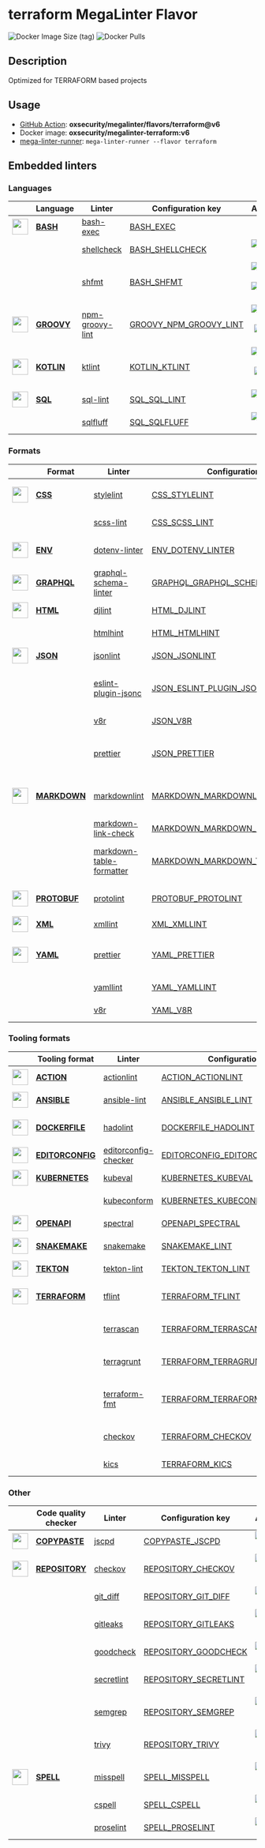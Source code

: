 # terraform MegaLinter Flavor

![Docker Image Size (tag)](https://img.shields.io/docker/image-size/oxsecurity/megalinter-terraform/v6)
![Docker Pulls](https://img.shields.io/docker/pulls/oxsecurity/megalinter-terraform)

## Description

Optimized for TERRAFORM based projects

## Usage

- [GitHub Action](https://oxsecurity.github.io/megalinter/latest/installation/#github-action): **oxsecurity/megalinter/flavors/terraform@v6**
- Docker image: **oxsecurity/megalinter-terraform:v6**
- [mega-linter-runner](https://oxsecurity.github.io/megalinter/latest/mega-linter-runner/): `mega-linter-runner --flavor terraform`

## Embedded linters

### Languages

|                                                                             <!-- -->                                                                             | Language                                                                         | Linter                                                                                                | Configuration key                                                                                            |                                                                                                                     Additional                                                                                                                      |
|:----------------------------------------------------------------------------------------------------------------------------------------------------------------:|----------------------------------------------------------------------------------|-------------------------------------------------------------------------------------------------------|--------------------------------------------------------------------------------------------------------------|:---------------------------------------------------------------------------------------------------------------------------------------------------------------------------------------------------------------------------------------------------:|
|  <img src="https://github.com/oxsecurity/megalinter/raw/main/docs/assets/icons/bash.ico" alt="" height="32px" class="megalinter-icon"></a> <!-- linter-icon -->  | [**BASH**](https://oxsecurity.github.io/megalinter/latest/descriptors/bash/)     | [bash-exec](https://oxsecurity.github.io/megalinter/latest/descriptors/bash_bash_exec/)               | [BASH_EXEC](https://oxsecurity.github.io/megalinter/latest/descriptors/bash_bash_exec/)                      |                                                                                                                                                                                                                                                     |
|                                                                  <!-- --> <!-- linter-icon -->                                                                   |                                                                                  | [shellcheck](https://oxsecurity.github.io/megalinter/latest/descriptors/bash_shellcheck/)             | [BASH_SHELLCHECK](https://oxsecurity.github.io/megalinter/latest/descriptors/bash_shellcheck/)               |                                                        [![GitHub stars](https://img.shields.io/github/stars/koalaman/shellcheck?cacheSeconds=3600)](https://github.com/koalaman/shellcheck)                                                         |
|                                                                  <!-- --> <!-- linter-icon -->                                                                   |                                                                                  | [shfmt](https://oxsecurity.github.io/megalinter/latest/descriptors/bash_shfmt/)                       | [BASH_SHFMT](https://oxsecurity.github.io/megalinter/latest/descriptors/bash_shfmt/)                         |                                        [![GitHub stars](https://img.shields.io/github/stars/mvdan/sh?cacheSeconds=3600)](https://github.com/mvdan/sh) ![formatter](https://shields.io/badge/-format-yellow)                                         |
| <img src="https://github.com/oxsecurity/megalinter/raw/main/docs/assets/icons/groovy.ico" alt="" height="32px" class="megalinter-icon"></a> <!-- linter-icon --> | [**GROOVY**](https://oxsecurity.github.io/megalinter/latest/descriptors/groovy/) | [npm-groovy-lint](https://oxsecurity.github.io/megalinter/latest/descriptors/groovy_npm_groovy_lint/) | [GROOVY_NPM_GROOVY_LINT](https://oxsecurity.github.io/megalinter/latest/descriptors/groovy_npm_groovy_lint/) | [![GitHub stars](https://img.shields.io/github/stars/nvuillam/npm-groovy-lint?cacheSeconds=3600)](https://github.com/nvuillam/npm-groovy-lint) ![autofix](https://shields.io/badge/-autofix-green) ![sarif](https://shields.io/badge/-SARIF-orange) |
| <img src="https://github.com/oxsecurity/megalinter/raw/main/docs/assets/icons/kotlin.ico" alt="" height="32px" class="megalinter-icon"></a> <!-- linter-icon --> | [**KOTLIN**](https://oxsecurity.github.io/megalinter/latest/descriptors/kotlin/) | [ktlint](https://oxsecurity.github.io/megalinter/latest/descriptors/kotlin_ktlint/)                   | [KOTLIN_KTLINT](https://oxsecurity.github.io/megalinter/latest/descriptors/kotlin_ktlint/)                   |         [![GitHub stars](https://img.shields.io/github/stars/pinterest/ktlint?cacheSeconds=3600)](https://github.com/pinterest/ktlint) ![autofix](https://shields.io/badge/-autofix-green) ![sarif](https://shields.io/badge/-SARIF-orange)         |
|  <img src="https://github.com/oxsecurity/megalinter/raw/main/docs/assets/icons/sql.ico" alt="" height="32px" class="megalinter-icon"></a> <!-- linter-icon -->   | [**SQL**](https://oxsecurity.github.io/megalinter/latest/descriptors/sql/)       | [sql-lint](https://oxsecurity.github.io/megalinter/latest/descriptors/sql_sql_lint/)                  | [SQL_SQL_LINT](https://oxsecurity.github.io/megalinter/latest/descriptors/sql_sql_lint/)                     |                                                       [![GitHub stars](https://img.shields.io/github/stars/joereynolds/sql-lint?cacheSeconds=3600)](https://github.com/joereynolds/sql-lint)                                                        |
|                                                                  <!-- --> <!-- linter-icon -->                                                                   |                                                                                  | [sqlfluff](https://oxsecurity.github.io/megalinter/latest/descriptors/sql_sqlfluff/)                  | [SQL_SQLFLUFF](https://oxsecurity.github.io/megalinter/latest/descriptors/sql_sqlfluff/)                     |                                                          [![GitHub stars](https://img.shields.io/github/stars/sqlfluff/sqlfluff?cacheSeconds=3600)](https://github.com/sqlfluff/sqlfluff)                                                           |

### Formats

|                                                                              <!-- -->                                                                              | Format                                                                               | Linter                                                                                                                    | Configuration key                                                                                                                  |                                                                                                                          Additional                                                                                                                           |
|:------------------------------------------------------------------------------------------------------------------------------------------------------------------:|--------------------------------------------------------------------------------------|---------------------------------------------------------------------------------------------------------------------------|------------------------------------------------------------------------------------------------------------------------------------|:-------------------------------------------------------------------------------------------------------------------------------------------------------------------------------------------------------------------------------------------------------------:|
|   <img src="https://github.com/oxsecurity/megalinter/raw/main/docs/assets/icons/css.ico" alt="" height="32px" class="megalinter-icon"></a> <!-- linter-icon -->    | [**CSS**](https://oxsecurity.github.io/megalinter/latest/descriptors/css/)           | [stylelint](https://oxsecurity.github.io/megalinter/latest/descriptors/css_stylelint/)                                    | [CSS_STYLELINT](https://oxsecurity.github.io/megalinter/latest/descriptors/css_stylelint/)                                         |                                   [![GitHub stars](https://img.shields.io/github/stars/stylelint/stylelint?cacheSeconds=3600)](https://github.com/stylelint/stylelint) ![autofix](https://shields.io/badge/-autofix-green)                                    |
|                                                                   <!-- --> <!-- linter-icon -->                                                                    |                                                                                      | [scss-lint](https://oxsecurity.github.io/megalinter/latest/descriptors/css_scss_lint/)                                    | [CSS_SCSS_LINT](https://oxsecurity.github.io/megalinter/latest/descriptors/css_scss_lint/)                                         |                                                                   [![GitHub stars](https://img.shields.io/github/stars/sds/scss-lint?cacheSeconds=3600)](https://github.com/sds/scss-lint)                                                                    |
|   <img src="https://github.com/oxsecurity/megalinter/raw/main/docs/assets/icons/env.ico" alt="" height="32px" class="megalinter-icon"></a> <!-- linter-icon -->    | [**ENV**](https://oxsecurity.github.io/megalinter/latest/descriptors/env/)           | [dotenv-linter](https://oxsecurity.github.io/megalinter/latest/descriptors/env_dotenv_linter/)                            | [ENV_DOTENV_LINTER](https://oxsecurity.github.io/megalinter/latest/descriptors/env_dotenv_linter/)                                 |                           [![GitHub stars](https://img.shields.io/github/stars/dotenv-linter/dotenv-linter?cacheSeconds=3600)](https://github.com/dotenv-linter/dotenv-linter) ![autofix](https://shields.io/badge/-autofix-green)                            |
| <img src="https://github.com/oxsecurity/megalinter/raw/main/docs/assets/icons/graphql.ico" alt="" height="32px" class="megalinter-icon"></a> <!-- linter-icon -->  | [**GRAPHQL**](https://oxsecurity.github.io/megalinter/latest/descriptors/graphql/)   | [graphql-schema-linter](https://oxsecurity.github.io/megalinter/latest/descriptors/graphql_graphql_schema_linter/)        | [GRAPHQL_GRAPHQL_SCHEMA_LINTER](https://oxsecurity.github.io/megalinter/latest/descriptors/graphql_graphql_schema_linter/)         |                                                  [![GitHub stars](https://img.shields.io/github/stars/cjoudrey/graphql-schema-linter?cacheSeconds=3600)](https://github.com/cjoudrey/graphql-schema-linter)                                                   |
|   <img src="https://github.com/oxsecurity/megalinter/raw/main/docs/assets/icons/html.ico" alt="" height="32px" class="megalinter-icon"></a> <!-- linter-icon -->   | [**HTML**](https://oxsecurity.github.io/megalinter/latest/descriptors/html/)         | [djlint](https://oxsecurity.github.io/megalinter/latest/descriptors/html_djlint/)                                         | [HTML_DJLINT](https://oxsecurity.github.io/megalinter/latest/descriptors/html_djlint/)                                             |                                                     [![GitHub stars](https://img.shields.io/github/stars/Riverside-Healthcare/djlint?cacheSeconds=3600)](https://github.com/Riverside-Healthcare/djlint)                                                      |
|                                                                   <!-- --> <!-- linter-icon -->                                                                    |                                                                                      | [htmlhint](https://oxsecurity.github.io/megalinter/latest/descriptors/html_htmlhint/)                                     | [HTML_HTMLHINT](https://oxsecurity.github.io/megalinter/latest/descriptors/html_htmlhint/)                                         |                                                               [![GitHub stars](https://img.shields.io/github/stars/htmlhint/HTMLHint?cacheSeconds=3600)](https://github.com/htmlhint/HTMLHint)                                                                |
|   <img src="https://github.com/oxsecurity/megalinter/raw/main/docs/assets/icons/json.ico" alt="" height="32px" class="megalinter-icon"></a> <!-- linter-icon -->   | [**JSON**](https://oxsecurity.github.io/megalinter/latest/descriptors/json/)         | [jsonlint](https://oxsecurity.github.io/megalinter/latest/descriptors/json_jsonlint/)                                     | [JSON_JSONLINT](https://oxsecurity.github.io/megalinter/latest/descriptors/json_jsonlint/)                                         |                                                                [![GitHub stars](https://img.shields.io/github/stars/prantlf/jsonlint?cacheSeconds=3600)](https://github.com/prantlf/jsonlint)                                                                 |
|                                                                   <!-- --> <!-- linter-icon -->                                                                    |                                                                                      | [eslint-plugin-jsonc](https://oxsecurity.github.io/megalinter/latest/descriptors/json_eslint_plugin_jsonc/)               | [JSON_ESLINT_PLUGIN_JSONC](https://oxsecurity.github.io/megalinter/latest/descriptors/json_eslint_plugin_jsonc/)                   | [![GitHub stars](https://img.shields.io/github/stars/ota-meshi/eslint-plugin-jsonc?cacheSeconds=3600)](https://github.com/ota-meshi/eslint-plugin-jsonc) ![autofix](https://shields.io/badge/-autofix-green) ![sarif](https://shields.io/badge/-SARIF-orange) |
|                                                                   <!-- --> <!-- linter-icon -->                                                                    |                                                                                      | [v8r](https://oxsecurity.github.io/megalinter/latest/descriptors/json_v8r/)                                               | [JSON_V8R](https://oxsecurity.github.io/megalinter/latest/descriptors/json_v8r/)                                                   |                                                                    [![GitHub stars](https://img.shields.io/github/stars/chris48s/v8r?cacheSeconds=3600)](https://github.com/chris48s/v8r)                                                                     |
|                                                                   <!-- --> <!-- linter-icon -->                                                                    |                                                                                      | [prettier](https://oxsecurity.github.io/megalinter/latest/descriptors/json_prettier/)                                     | [JSON_PRETTIER](https://oxsecurity.github.io/megalinter/latest/descriptors/json_prettier/)                                         |                                    [![GitHub stars](https://img.shields.io/github/stars/prettier/prettier?cacheSeconds=3600)](https://github.com/prettier/prettier) ![formatter](https://shields.io/badge/-format-yellow)                                     |
| <img src="https://github.com/oxsecurity/megalinter/raw/main/docs/assets/icons/markdown.ico" alt="" height="32px" class="megalinter-icon"></a> <!-- linter-icon --> | [**MARKDOWN**](https://oxsecurity.github.io/megalinter/latest/descriptors/markdown/) | [markdownlint](https://oxsecurity.github.io/megalinter/latest/descriptors/markdown_markdownlint/)                         | [MARKDOWN_MARKDOWNLINT](https://oxsecurity.github.io/megalinter/latest/descriptors/markdown_markdownlint/)                         |                              [![GitHub stars](https://img.shields.io/github/stars/DavidAnson/markdownlint?cacheSeconds=3600)](https://github.com/DavidAnson/markdownlint) ![formatter](https://shields.io/badge/-format-yellow)                               |
|                                                                   <!-- --> <!-- linter-icon -->                                                                    |                                                                                      | [markdown-link-check](https://oxsecurity.github.io/megalinter/latest/descriptors/markdown_markdown_link_check/)           | [MARKDOWN_MARKDOWN_LINK_CHECK](https://oxsecurity.github.io/megalinter/latest/descriptors/markdown_markdown_link_check/)           |                                                       [![GitHub stars](https://img.shields.io/github/stars/tcort/markdown-link-check?cacheSeconds=3600)](https://github.com/tcort/markdown-link-check)                                                        |
|                                                                   <!-- --> <!-- linter-icon -->                                                                    |                                                                                      | [markdown-table-formatter](https://oxsecurity.github.io/megalinter/latest/descriptors/markdown_markdown_table_formatter/) | [MARKDOWN_MARKDOWN_TABLE_FORMATTER](https://oxsecurity.github.io/megalinter/latest/descriptors/markdown_markdown_table_formatter/) |                    [![GitHub stars](https://img.shields.io/github/stars/nvuillam/markdown-table-formatter?cacheSeconds=3600)](https://github.com/nvuillam/markdown-table-formatter) ![formatter](https://shields.io/badge/-format-yellow)                     |
| <img src="https://github.com/oxsecurity/megalinter/raw/main/docs/assets/icons/protobuf.ico" alt="" height="32px" class="megalinter-icon"></a> <!-- linter-icon --> | [**PROTOBUF**](https://oxsecurity.github.io/megalinter/latest/descriptors/protobuf/) | [protolint](https://oxsecurity.github.io/megalinter/latest/descriptors/protobuf_protolint/)                               | [PROTOBUF_PROTOLINT](https://oxsecurity.github.io/megalinter/latest/descriptors/protobuf_protolint/)                               |                                   [![GitHub stars](https://img.shields.io/github/stars/yoheimuta/protolint?cacheSeconds=3600)](https://github.com/yoheimuta/protolint) ![autofix](https://shields.io/badge/-autofix-green)                                    |
|   <img src="https://github.com/oxsecurity/megalinter/raw/main/docs/assets/icons/xml.ico" alt="" height="32px" class="megalinter-icon"></a> <!-- linter-icon -->    | [**XML**](https://oxsecurity.github.io/megalinter/latest/descriptors/xml/)           | [xmllint](https://oxsecurity.github.io/megalinter/latest/descriptors/xml_xmllint/)                                        | [XML_XMLLINT](https://oxsecurity.github.io/megalinter/latest/descriptors/xml_xmllint/)                                             |                                                                                                                                                                                                                                                               |
|   <img src="https://github.com/oxsecurity/megalinter/raw/main/docs/assets/icons/yaml.ico" alt="" height="32px" class="megalinter-icon"></a> <!-- linter-icon -->   | [**YAML**](https://oxsecurity.github.io/megalinter/latest/descriptors/yaml/)         | [prettier](https://oxsecurity.github.io/megalinter/latest/descriptors/yaml_prettier/)                                     | [YAML_PRETTIER](https://oxsecurity.github.io/megalinter/latest/descriptors/yaml_prettier/)                                         |                                    [![GitHub stars](https://img.shields.io/github/stars/prettier/prettier?cacheSeconds=3600)](https://github.com/prettier/prettier) ![formatter](https://shields.io/badge/-format-yellow)                                     |
|                                                                   <!-- --> <!-- linter-icon -->                                                                    |                                                                                      | [yamllint](https://oxsecurity.github.io/megalinter/latest/descriptors/yaml_yamllint/)                                     | [YAML_YAMLLINT](https://oxsecurity.github.io/megalinter/latest/descriptors/yaml_yamllint/)                                         |                                                            [![GitHub stars](https://img.shields.io/github/stars/adrienverge/yamllint?cacheSeconds=3600)](https://github.com/adrienverge/yamllint)                                                             |
|                                                                   <!-- --> <!-- linter-icon -->                                                                    |                                                                                      | [v8r](https://oxsecurity.github.io/megalinter/latest/descriptors/yaml_v8r/)                                               | [YAML_V8R](https://oxsecurity.github.io/megalinter/latest/descriptors/yaml_v8r/)                                                   |                                                                    [![GitHub stars](https://img.shields.io/github/stars/chris48s/v8r?cacheSeconds=3600)](https://github.com/chris48s/v8r)                                                                     |

### Tooling formats

|                                                                                <!-- -->                                                                                | Tooling format                                                                               | Linter                                                                                                                | Configuration key                                                                                                                  |                                                                                            Additional                                                                                            |
|:----------------------------------------------------------------------------------------------------------------------------------------------------------------------:|----------------------------------------------------------------------------------------------|-----------------------------------------------------------------------------------------------------------------------|------------------------------------------------------------------------------------------------------------------------------------|:------------------------------------------------------------------------------------------------------------------------------------------------------------------------------------------------:|
|   <img src="https://github.com/oxsecurity/megalinter/raw/main/docs/assets/icons/default.ico" alt="" height="32px" class="megalinter-icon"></a> <!-- linter-icon -->    | [**ACTION**](https://oxsecurity.github.io/megalinter/latest/descriptors/action/)             | [actionlint](https://oxsecurity.github.io/megalinter/latest/descriptors/action_actionlint/)                           | [ACTION_ACTIONLINT](https://oxsecurity.github.io/megalinter/latest/descriptors/action_actionlint/)                                 |                                  [![GitHub stars](https://img.shields.io/github/stars/rhysd/actionlint?cacheSeconds=3600)](https://github.com/rhysd/actionlint)                                  |
|   <img src="https://github.com/oxsecurity/megalinter/raw/main/docs/assets/icons/ansible.ico" alt="" height="32px" class="megalinter-icon"></a> <!-- linter-icon -->    | [**ANSIBLE**](https://oxsecurity.github.io/megalinter/latest/descriptors/ansible/)           | [ansible-lint](https://oxsecurity.github.io/megalinter/latest/descriptors/ansible_ansible_lint/)                      | [ANSIBLE_ANSIBLE_LINT](https://oxsecurity.github.io/megalinter/latest/descriptors/ansible_ansible_lint/)                           |                              [![GitHub stars](https://img.shields.io/github/stars/ansible/ansible-lint?cacheSeconds=3600)](https://github.com/ansible/ansible-lint)                              |
|  <img src="https://github.com/oxsecurity/megalinter/raw/main/docs/assets/icons/dockerfile.ico" alt="" height="32px" class="megalinter-icon"></a> <!-- linter-icon -->  | [**DOCKERFILE**](https://oxsecurity.github.io/megalinter/latest/descriptors/dockerfile/)     | [hadolint](https://oxsecurity.github.io/megalinter/latest/descriptors/dockerfile_hadolint/)                           | [DOCKERFILE_HADOLINT](https://oxsecurity.github.io/megalinter/latest/descriptors/dockerfile_hadolint/)                             |        [![GitHub stars](https://img.shields.io/github/stars/hadolint/hadolint?cacheSeconds=3600)](https://github.com/hadolint/hadolint) ![sarif](https://shields.io/badge/-SARIF-orange)         |
| <img src="https://github.com/oxsecurity/megalinter/raw/main/docs/assets/icons/editorconfig.ico" alt="" height="32px" class="megalinter-icon"></a> <!-- linter-icon --> | [**EDITORCONFIG**](https://oxsecurity.github.io/megalinter/latest/descriptors/editorconfig/) | [editorconfig-checker](https://oxsecurity.github.io/megalinter/latest/descriptors/editorconfig_editorconfig_checker/) | [EDITORCONFIG_EDITORCONFIG_CHECKER](https://oxsecurity.github.io/megalinter/latest/descriptors/editorconfig_editorconfig_checker/) |         [![GitHub stars](https://img.shields.io/github/stars/editorconfig-checker/editorconfig-checker?cacheSeconds=3600)](https://github.com/editorconfig-checker/editorconfig-checker)         |
|  <img src="https://github.com/oxsecurity/megalinter/raw/main/docs/assets/icons/kubernetes.ico" alt="" height="32px" class="megalinter-icon"></a> <!-- linter-icon -->  | [**KUBERNETES**](https://oxsecurity.github.io/megalinter/latest/descriptors/kubernetes/)     | [kubeval](https://oxsecurity.github.io/megalinter/latest/descriptors/kubernetes_kubeval/)                             | [KUBERNETES_KUBEVAL](https://oxsecurity.github.io/megalinter/latest/descriptors/kubernetes_kubeval/)                               |                               [![GitHub stars](https://img.shields.io/github/stars/instrumenta/kubeval?cacheSeconds=3600)](https://github.com/instrumenta/kubeval)                               |
|                                                                     <!-- --> <!-- linter-icon -->                                                                      |                                                                                              | [kubeconform](https://oxsecurity.github.io/megalinter/latest/descriptors/kubernetes_kubeconform/)                     | [KUBERNETES_KUBECONFORM](https://oxsecurity.github.io/megalinter/latest/descriptors/kubernetes_kubeconform/)                       |                                 [![GitHub stars](https://img.shields.io/github/stars/yannh/kubeconform?cacheSeconds=3600)](https://github.com/yannh/kubeconform)                                 |
|   <img src="https://github.com/oxsecurity/megalinter/raw/main/docs/assets/icons/openapi.ico" alt="" height="32px" class="megalinter-icon"></a> <!-- linter-icon -->    | [**OPENAPI**](https://oxsecurity.github.io/megalinter/latest/descriptors/openapi/)           | [spectral](https://oxsecurity.github.io/megalinter/latest/descriptors/openapi_spectral/)                              | [OPENAPI_SPECTRAL](https://oxsecurity.github.io/megalinter/latest/descriptors/openapi_spectral/)                                   |                              [![GitHub stars](https://img.shields.io/github/stars/stoplightio/spectral?cacheSeconds=3600)](https://github.com/stoplightio/spectral)                              |
|  <img src="https://github.com/oxsecurity/megalinter/raw/main/docs/assets/icons/snakemake.ico" alt="" height="32px" class="megalinter-icon"></a> <!-- linter-icon -->   | [**SNAKEMAKE**](https://oxsecurity.github.io/megalinter/latest/descriptors/snakemake/)       | [snakemake](https://oxsecurity.github.io/megalinter/latest/descriptors/snakemake_snakemake/)                          | [SNAKEMAKE_LINT](https://oxsecurity.github.io/megalinter/latest/descriptors/snakemake_snakemake/)                                  |                               [![GitHub stars](https://img.shields.io/github/stars/snakemake/snakemake?cacheSeconds=3600)](https://github.com/snakemake/snakemake)                               |
|    <img src="https://github.com/oxsecurity/megalinter/raw/main/docs/assets/icons/tekton.ico" alt="" height="32px" class="megalinter-icon"></a> <!-- linter-icon -->    | [**TEKTON**](https://oxsecurity.github.io/megalinter/latest/descriptors/tekton/)             | [tekton-lint](https://oxsecurity.github.io/megalinter/latest/descriptors/tekton_tekton_lint/)                         | [TEKTON_TEKTON_LINT](https://oxsecurity.github.io/megalinter/latest/descriptors/tekton_tekton_lint/)                               |                                   [![GitHub stars](https://img.shields.io/github/stars/IBM/tekton-lint?cacheSeconds=3600)](https://github.com/IBM/tekton-lint)                                   |
|  <img src="https://github.com/oxsecurity/megalinter/raw/main/docs/assets/icons/terraform.ico" alt="" height="32px" class="megalinter-icon"></a> <!-- linter-icon -->   | [**TERRAFORM**](https://oxsecurity.github.io/megalinter/latest/descriptors/terraform/)       | [tflint](https://oxsecurity.github.io/megalinter/latest/descriptors/terraform_tflint/)                                | [TERRAFORM_TFLINT](https://oxsecurity.github.io/megalinter/latest/descriptors/terraform_tflint/)                                   | [![GitHub stars](https://img.shields.io/github/stars/terraform-linters/tflint?cacheSeconds=3600)](https://github.com/terraform-linters/tflint) ![sarif](https://shields.io/badge/-SARIF-orange)  |
|                                                                     <!-- --> <!-- linter-icon -->                                                                      |                                                                                              | [terrascan](https://oxsecurity.github.io/megalinter/latest/descriptors/terraform_terrascan/)                          | [TERRAFORM_TERRASCAN](https://oxsecurity.github.io/megalinter/latest/descriptors/terraform_terrascan/)                             |       [![GitHub stars](https://img.shields.io/github/stars/accurics/terrascan?cacheSeconds=3600)](https://github.com/accurics/terrascan) ![sarif](https://shields.io/badge/-SARIF-orange)        |
|                                                                     <!-- --> <!-- linter-icon -->                                                                      |                                                                                              | [terragrunt](https://oxsecurity.github.io/megalinter/latest/descriptors/terraform_terragrunt/)                        | [TERRAFORM_TERRAGRUNT](https://oxsecurity.github.io/megalinter/latest/descriptors/terraform_terragrunt/)                           | [![GitHub stars](https://img.shields.io/github/stars/gruntwork-io/terragrunt?cacheSeconds=3600)](https://github.com/gruntwork-io/terragrunt) ![autofix](https://shields.io/badge/-autofix-green) |
|                                                                     <!-- --> <!-- linter-icon -->                                                                      |                                                                                              | [terraform-fmt](https://oxsecurity.github.io/megalinter/latest/descriptors/terraform_terraform_fmt/)                  | [TERRAFORM_TERRAFORM_FMT](https://oxsecurity.github.io/megalinter/latest/descriptors/terraform_terraform_fmt/)                     |    [![GitHub stars](https://img.shields.io/github/stars/hashicorp/terraform?cacheSeconds=3600)](https://github.com/hashicorp/terraform) ![formatter](https://shields.io/badge/-format-yellow)    |
|                                                                     <!-- --> <!-- linter-icon -->                                                                      |                                                                                              | [checkov](https://oxsecurity.github.io/megalinter/latest/descriptors/terraform_checkov/)                              | [TERRAFORM_CHECKOV](https://oxsecurity.github.io/megalinter/latest/descriptors/terraform_checkov/)                                 |     [![GitHub stars](https://img.shields.io/github/stars/bridgecrewio/checkov?cacheSeconds=3600)](https://github.com/bridgecrewio/checkov) ![sarif](https://shields.io/badge/-SARIF-orange)      |
|                                                                     <!-- --> <!-- linter-icon -->                                                                      |                                                                                              | [kics](https://oxsecurity.github.io/megalinter/latest/descriptors/terraform_kics/)                                    | [TERRAFORM_KICS](https://oxsecurity.github.io/megalinter/latest/descriptors/terraform_kics/)                                       |                                    [![GitHub stars](https://img.shields.io/github/stars/checkmarx/kics?cacheSeconds=3600)](https://github.com/checkmarx/kics)                                    |

### Other

|                                                                              <!-- -->                                                                               | Code quality checker                                                                     | Linter                                                                                          | Configuration key                                                                                          |                                                                                        Additional                                                                                         |
|:-------------------------------------------------------------------------------------------------------------------------------------------------------------------:|------------------------------------------------------------------------------------------|-------------------------------------------------------------------------------------------------|------------------------------------------------------------------------------------------------------------|:-----------------------------------------------------------------------------------------------------------------------------------------------------------------------------------------:|
| <img src="https://github.com/oxsecurity/megalinter/raw/main/docs/assets/icons/copypaste.ico" alt="" height="32px" class="megalinter-icon"></a> <!-- linter-icon --> | [**COPYPASTE**](https://oxsecurity.github.io/megalinter/latest/descriptors/copypaste/)   | [jscpd](https://oxsecurity.github.io/megalinter/latest/descriptors/copypaste_jscpd/)            | [COPYPASTE_JSCPD](https://oxsecurity.github.io/megalinter/latest/descriptors/copypaste_jscpd/)             |                              [![GitHub stars](https://img.shields.io/github/stars/kucherenko/jscpd?cacheSeconds=3600)](https://github.com/kucherenko/jscpd)                               |
|  <img src="https://github.com/oxsecurity/megalinter/raw/main/docs/assets/icons/default.ico" alt="" height="32px" class="megalinter-icon"></a> <!-- linter-icon -->  | [**REPOSITORY**](https://oxsecurity.github.io/megalinter/latest/descriptors/repository/) | [checkov](https://oxsecurity.github.io/megalinter/latest/descriptors/repository_checkov/)       | [REPOSITORY_CHECKOV](https://oxsecurity.github.io/megalinter/latest/descriptors/repository_checkov/)       |  [![GitHub stars](https://img.shields.io/github/stars/bridgecrewio/checkov?cacheSeconds=3600)](https://github.com/bridgecrewio/checkov) ![sarif](https://shields.io/badge/-SARIF-orange)  |
|                                                                    <!-- --> <!-- linter-icon -->                                                                    |                                                                                          | [git_diff](https://oxsecurity.github.io/megalinter/latest/descriptors/repository_git_diff/)     | [REPOSITORY_GIT_DIFF](https://oxsecurity.github.io/megalinter/latest/descriptors/repository_git_diff/)     |                                       [![GitHub stars](https://img.shields.io/github/stars/git/git?cacheSeconds=3600)](https://github.com/git/git)                                        |
|                                                                    <!-- --> <!-- linter-icon -->                                                                    |                                                                                          | [gitleaks](https://oxsecurity.github.io/megalinter/latest/descriptors/repository_gitleaks/)     | [REPOSITORY_GITLEAKS](https://oxsecurity.github.io/megalinter/latest/descriptors/repository_gitleaks/)     |  [![GitHub stars](https://img.shields.io/github/stars/zricethezav/gitleaks?cacheSeconds=3600)](https://github.com/zricethezav/gitleaks) ![sarif](https://shields.io/badge/-SARIF-orange)  |
|                                                                    <!-- --> <!-- linter-icon -->                                                                    |                                                                                          | [goodcheck](https://oxsecurity.github.io/megalinter/latest/descriptors/repository_goodcheck/)   | [REPOSITORY_GOODCHECK](https://oxsecurity.github.io/megalinter/latest/descriptors/repository_goodcheck/)   |                               [![GitHub stars](https://img.shields.io/github/stars/sider/goodcheck?cacheSeconds=3600)](https://github.com/sider/goodcheck)                                |
|                                                                    <!-- --> <!-- linter-icon -->                                                                    |                                                                                          | [secretlint](https://oxsecurity.github.io/megalinter/latest/descriptors/repository_secretlint/) | [REPOSITORY_SECRETLINT](https://oxsecurity.github.io/megalinter/latest/descriptors/repository_secretlint/) | [![GitHub stars](https://img.shields.io/github/stars/secretlint/secretlint?cacheSeconds=3600)](https://github.com/secretlint/secretlint) ![sarif](https://shields.io/badge/-SARIF-orange) |
|                                                                    <!-- --> <!-- linter-icon -->                                                                    |                                                                                          | [semgrep](https://oxsecurity.github.io/megalinter/latest/descriptors/repository_semgrep/)       | [REPOSITORY_SEMGREP](https://oxsecurity.github.io/megalinter/latest/descriptors/repository_semgrep/)       |  [![GitHub stars](https://img.shields.io/github/stars/returntocorp/semgrep?cacheSeconds=3600)](https://github.com/returntocorp/semgrep) ![sarif](https://shields.io/badge/-SARIF-orange)  |
|                                                                    <!-- --> <!-- linter-icon -->                                                                    |                                                                                          | [trivy](https://oxsecurity.github.io/megalinter/latest/descriptors/repository_trivy/)           | [REPOSITORY_TRIVY](https://oxsecurity.github.io/megalinter/latest/descriptors/repository_trivy/)           |    [![GitHub stars](https://img.shields.io/github/stars/aquasecurity/trivy?cacheSeconds=3600)](https://github.com/aquasecurity/trivy) ![sarif](https://shields.io/badge/-SARIF-orange)    |
|   <img src="https://github.com/oxsecurity/megalinter/raw/main/docs/assets/icons/spell.ico" alt="" height="32px" class="megalinter-icon"></a> <!-- linter-icon -->   | [**SPELL**](https://oxsecurity.github.io/megalinter/latest/descriptors/spell/)           | [misspell](https://oxsecurity.github.io/megalinter/latest/descriptors/spell_misspell/)          | [SPELL_MISSPELL](https://oxsecurity.github.io/megalinter/latest/descriptors/spell_misspell/)               |    [![GitHub stars](https://img.shields.io/github/stars/client9/misspell?cacheSeconds=3600)](https://github.com/client9/misspell) ![autofix](https://shields.io/badge/-autofix-green)     |
|                                                                    <!-- --> <!-- linter-icon -->                                                                    |                                                                                          | [cspell](https://oxsecurity.github.io/megalinter/latest/descriptors/spell_cspell/)              | [SPELL_CSPELL](https://oxsecurity.github.io/megalinter/latest/descriptors/spell_cspell/)                   |                     [![GitHub stars](https://img.shields.io/github/stars/streetsidesoftware/cspell?cacheSeconds=3600)](https://github.com/streetsidesoftware/cspell)                      |
|                                                                    <!-- --> <!-- linter-icon -->                                                                    |                                                                                          | [proselint](https://oxsecurity.github.io/megalinter/latest/descriptors/spell_proselint/)        | [SPELL_PROSELINT](https://oxsecurity.github.io/megalinter/latest/descriptors/spell_proselint/)             |                            [![GitHub stars](https://img.shields.io/github/stars/amperser/proselint?cacheSeconds=3600)](https://github.com/amperser/proselint)                             |

